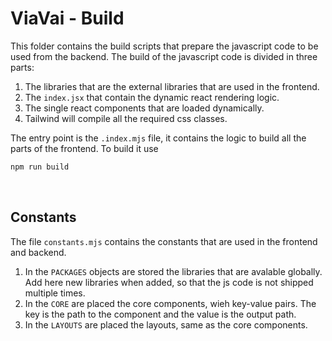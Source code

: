 # ViaVai - Build

This folder contains the build scripts that prepare the javascript code to be used from the backend.
The build of the javascript code is divided in three parts:
1. The libraries that are the external libraries that are used in the frontend.
2. The `index.jsx` that contain the dynamic react rendering logic.
3. The single react components that are loaded dynamically.
4. Tailwind will compile all the required css classes.

The entry point is the `.index.mjs` file, it contains the logic to build all the parts of the frontend. To build it use
```bash
npm run build
```


<br />

## Constants
The file `constants.mjs` contains the constants that are used in the frontend and backend. 
1. In the `PACKAGES` objects are stored the libraries that are avalable globally. Add here new libraries when added, so that the js code is not shipped multiple times.
2. In the `CORE` are placed the core components, wieh key-value pairs. The key is the path to the component and the value is the output path.
3. In the `LAYOUTS` are placed the layouts, same as the core components.

